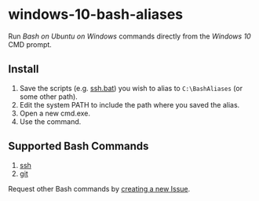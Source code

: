 # windows-10-bash-aliases
Run _Bash on Ubuntu on Windows_ commands directly from the _Windows 10_ CMD prompt.

## Install

1. Save the scripts (e.g. [ssh.bat][ssh]) you wish to alias to `C:\BashAliases` (or some other path).
2. Edit the system PATH to include the path where you saved the alias.
3. Open a new cmd.exe.
4. Use the command.

## Supported Bash Commands

1. [ssh][ssh]
2. [git][git]

Request other Bash commands by [creating a new Issue](https://github.com/leighmcculloch/windows-10-bash-aliases/issues/new).

[ssh]: https://raw.githubusercontent.com/leighmcculloch/windows-10-bash-aliases/master/ssh.bat
[git]: https://raw.githubusercontent.com/leighmcculloch/windows-10-bash-aliases/master/git.bat
